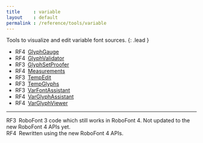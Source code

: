 ```yaml
---
title     : variable
layout    : default
permalink : /reference/tools/variable
---
```


Tools to visualize and edit variable font sources.
{: .lead }

- <span class="badge text-bg-success rounded-0">RF4</span> [GlyphGauge](glyph-gauge)
- <span class="badge text-bg-success rounded-0">RF4</span> [GlyphValidator](glyph-validator)
- <span class="badge text-bg-warning rounded-0">RF3</span> [GlyphSetProofer](glyphset-proofer)
- <span class="badge text-bg-success rounded-0">RF4</span> [Measurements](measurements)
- <span class="badge text-bg-warning rounded-0">RF3</span> [TempEdit](temp-edit)
- <span class="badge text-bg-warning rounded-0">RF3</span> [TempGlyphs](temp-glyphs)
- <span class="badge text-bg-warning rounded-0">RF3</span> [VarFontAssistant](varfont-assistant)
- <span class="badge text-bg-success rounded-0">RF4</span> [VarGlyphAssistant](varglyph-assistant)
- <span class="badge text-bg-success rounded-0">RF4</span> [VarGlyphViewer](varglyph-viewer)

- - -

<span class="badge text-bg-warning rounded-0">RF3</span> RoboFont 3 code which still works in RoboFont 4. Not updated to the new RoboFont 4 APIs yet.  
<span class="badge text-bg-success rounded-0">RF4</span> Rewritten using the new RoboFont 4 APIs.  
